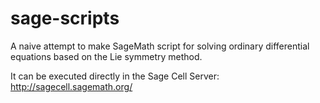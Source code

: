 # sage-scripts

A naive attempt to make SageMath script for solving ordinary differential equations based on the Lie symmetry method.

It can be executed directly in the Sage Cell Server: http://sagecell.sagemath.org/

